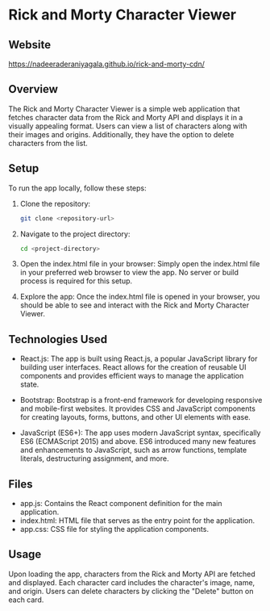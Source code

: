 # Rick and Morty Character Viewer

## Website 
https://nadeeraderaniyagala.github.io/rick-and-morty-cdn/

## Overview

The Rick and Morty Character Viewer is a simple web application that fetches character data from the Rick and Morty API and displays it in a visually appealing format. Users can view a list of characters along with their images and origins. Additionally, they have the option to delete characters from the list.

## Setup

To run the app locally, follow these steps:

1. Clone the repository:

   ```bash
   git clone <repository-url>

2. Navigate to the project directory:

    ```bash
    cd <project-directory>

3. Open the index.html file in your browser: Simply open the index.html file in your preferred web browser to view the app. No server or build process is required for this setup.  


4. Explore the app: Once the index.html file is opened in your browser, you should be able to see and interact with the Rick and Morty Character Viewer.

## Technologies Used

- React.js: The app is built using React.js, a popular JavaScript library for building user interfaces. React allows for the creation of reusable UI components and provides efficient ways to manage the application state.  


- Bootstrap: Bootstrap is a front-end framework for developing responsive and mobile-first websites. It provides CSS and JavaScript components for creating layouts, forms, buttons, and other UI elements with ease.  


- JavaScript (ES6+): The app uses modern JavaScript syntax, specifically ES6 (ECMAScript 2015) and above. ES6 introduced many new features and enhancements to JavaScript, such as arrow functions, template literals, destructuring assignment, and more.

## Files

- app.js: Contains the React component definition for the main application.
- index.html: HTML file that serves as the entry point for the application.
- app.css: CSS file for styling the application components.

## Usage

Upon loading the app, characters from the Rick and Morty API are fetched and displayed. Each character card includes the character's image, name, and origin. Users can delete characters by clicking the "Delete" button on each card.